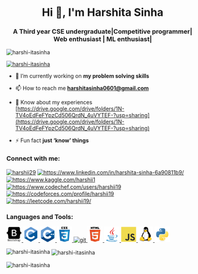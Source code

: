<h1 align="center">Hi 👋, I'm Harshita Sinha</h1>
<h3 align="center">A Third year CSE undergraduate|Competitive programmer| Web enthusiast | ML enthusiast|</h3>

<p align="left"> <img src="https://komarev.com/ghpvc/?username=harshi-itasinha&label=Profile%20views&color=0e75b6&style=flat" alt="harshi-itasinha" /> </p>

<p align="left"> <a href="https://github.com/ryo-ma/github-profile-trophy"><img src="https://github-profile-trophy.vercel.app/?username=harshi-itasinha" alt="harshi-itasinha" /></a> </p>

- 🔭 I’m currently working on **my problem solving skills**

- 📫 How to reach me **harshitasinha0601@gmail.com**

- 📄 Know about my experiences [https://drive.google.com/drive/folders/1N-TV4oEdFeFYpzCd506QrdN_4uVYTEF-?usp=sharing](https://drive.google.com/drive/folders/1N-TV4oEdFeFYpzCd506QrdN_4uVYTEF-?usp=sharing)

- ⚡ Fun fact **just ‘know’ things**

<h3 align="left">Connect with me:</h3>
<p align="left">
<a href="https://twitter.com/harshii29" target="blank"><img align="center" src="https://raw.githubusercontent.com/rahuldkjain/github-profile-readme-generator/master/src/images/icons/Social/twitter.svg" alt="harshii29" height="30" width="40" /></a>
<a href="https://www.linkedin.com/in/harshita-sinha-6a90811b9/" target="blank"><img align="center" src="https://raw.githubusercontent.com/rahuldkjain/github-profile-readme-generator/master/src/images/icons/Social/linked-in-alt.svg" alt="https://www.linkedin.com/in/harshita-sinha-6a90811b9/" height="30" width="40" /></a>
<a href="https://www.kaggle.com/harshii1" target="blank"><img align="center" src="https://raw.githubusercontent.com/rahuldkjain/github-profile-readme-generator/master/src/images/icons/Social/kaggle.svg" alt="https://www.kaggle.com/harshii1" height="30" width="40" /></a>
<a href="https://www.codechef.com/users/harshii19" target="blank"><img align="center" src="https://cdn.jsdelivr.net/npm/simple-icons@3.1.0/icons/codechef.svg" alt="https://www.codechef.com/users/harshii19" height="30" width="40" /></a>
<a href="https://codeforces.com/profile/harshii19" target="blank"><img align="center" src="https://raw.githubusercontent.com/rahuldkjain/github-profile-readme-generator/master/src/images/icons/Social/codeforces.svg" alt="https://codeforces.com/profile/harshii19" height="30" width="40" /></a>
<a href="https://leetcode.com/harshii19/" target="blank"><img align="center" src="https://raw.githubusercontent.com/rahuldkjain/github-profile-readme-generator/master/src/images/icons/Social/leet-code.svg" alt="https://leetcode.com/harshii19/" height="30" width="40" /></a>
</p>

<h3 align="left">Languages and Tools:</h3>
<p align="left"> <a href="https://getbootstrap.com" target="_blank" rel="noreferrer"> <img src="https://raw.githubusercontent.com/devicons/devicon/master/icons/bootstrap/bootstrap-plain-wordmark.svg" alt="bootstrap" width="40" height="40"/> </a> <a href="https://www.cprogramming.com/" target="_blank" rel="noreferrer"> <img src="https://raw.githubusercontent.com/devicons/devicon/master/icons/c/c-original.svg" alt="c" width="40" height="40"/> </a> <a href="https://www.w3schools.com/cpp/" target="_blank" rel="noreferrer"> <img src="https://raw.githubusercontent.com/devicons/devicon/master/icons/cplusplus/cplusplus-original.svg" alt="cplusplus" width="40" height="40"/> </a> <a href="https://www.w3schools.com/css/" target="_blank" rel="noreferrer"> <img src="https://raw.githubusercontent.com/devicons/devicon/master/icons/css3/css3-original-wordmark.svg" alt="css3" width="40" height="40"/> </a> <a href="https://git-scm.com/" target="_blank" rel="noreferrer"> <img src="https://www.vectorlogo.zone/logos/git-scm/git-scm-icon.svg" alt="git" width="40" height="40"/> </a> <a href="https://www.w3.org/html/" target="_blank" rel="noreferrer"> <img src="https://raw.githubusercontent.com/devicons/devicon/master/icons/html5/html5-original-wordmark.svg" alt="html5" width="40" height="40"/> </a> <a href="https://www.java.com" target="_blank" rel="noreferrer"> <img src="https://raw.githubusercontent.com/devicons/devicon/master/icons/java/java-original.svg" alt="java" width="40" height="40"/> </a> <a href="https://developer.mozilla.org/en-US/docs/Web/JavaScript" target="_blank" rel="noreferrer"> <img src="https://raw.githubusercontent.com/devicons/devicon/master/icons/javascript/javascript-original.svg" alt="javascript" width="40" height="40"/> </a> <a href="https://www.linux.org/" target="_blank" rel="noreferrer"> <img src="https://raw.githubusercontent.com/devicons/devicon/master/icons/linux/linux-original.svg" alt="linux" width="40" height="40"/> </a> <a href="https://www.python.org" target="_blank" rel="noreferrer"> <img src="https://raw.githubusercontent.com/devicons/devicon/master/icons/python/python-original.svg" alt="python" width="40" height="40"/> </a> </p>

<p><img align="left" src="https://github-readme-stats.vercel.app/api/top-langs?username=harshi-itasinha&show_icons=true&locale=en&layout=compact" alt="harshi-itasinha" /></p>

<p>&nbsp;<img align="center" src="https://github-readme-stats.vercel.app/api?username=harshi-itasinha&show_icons=true&locale=en" alt="harshi-itasinha" /></p>

<p><img align="center" src="https://github-readme-streak-stats.herokuapp.com/?user=harshi-itasinha&" alt="harshi-itasinha" /></p>
